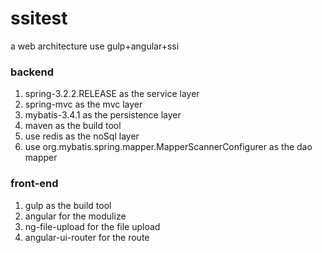 # ssitest
a web architecture use gulp+angular+ssi
### backend
1. spring-3.2.2.RELEASE as the service layer
2. spring-mvc as the mvc layer
3. mybatis-3.4.1 as the persistence layer
4. maven as the build tool 
5. use redis as the noSql layer
6. use org.mybatis.spring.mapper.MapperScannerConfigurer as the dao mapper
### front-end
1. gulp as the build tool
2. angular for the modulize
3. ng-file-upload for the file upload
4. angular-ui-router for the route
